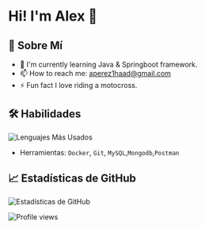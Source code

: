 # Hi! I'm Alex 👋

## 🚀 Sobre Mí
- 🔭 I'm currently learning Java & Springboot framework.
- 📫 How to reach me: aperez1haad@gmail.com
- ⚡ Fun fact I love riding a motocross.
  
## 🛠 Habilidades
 ![Lenguajes Más Usados](https://github-readme-stats.vercel.app/api/top-langs/?username=aperez1haad&layout=compact&theme=radical)
- Herramientas: `Docker`, `Git`, `MySQL`,`Mongodb`,`Postman`

## 📈 Estadísticas de GitHub
![Estadísticas de GitHub](https://github-readme-stats.vercel.app/api?username=aperez1haad&show_icons=true&theme=radical)

![Profile views](https://komarev.com/ghpvc/?username=your-username&color=brightgreen)

